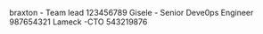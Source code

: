 braxton - Team lead
       123456789
Gisele - Senior Deve0ps Engineer
       987654321
Lameck -CTO
      543219876
